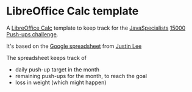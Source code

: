 # LibreOffice Calc template

A [LibreOffice Calc](https://www.libreoffice.org/) template to keep track for the [JavaSpecialists](https://www.javaspecialists.eu) [15000 Push-ups challenge](https://www.javaspecialists.eu/challenges/15000push-ups-thanks.jsp).

It's based on the [Google spreadsheet](https://docs.google.com/spreadsheets/d/1DYyFzGFnWlhqS0W04wiNUVMvrmy1ttMRq-UAzjxjuBI/edit#gid=0) from [Justin Lee](https://github.com/evanchooly)

The spreadsheet keeps track of

 - daily push-up target in the month
 - remaining push-ups for the month, to reach the goal
 - loss in weight (which might happen)
